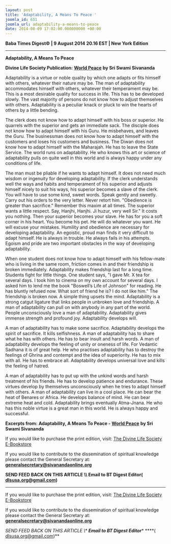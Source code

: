 ```yaml
---
layout: post
title: 'Adaptability, A Means To Peace '
joomla_id: 651
joomla_url: adaptability-a-means-to-peace
date: 2014-08-09 17:02:00.000000000 +00:00
---
```

  








































**Baba Times Digest© | 9 August 2014 20.16 EST | New York Edition**

* * *  

 **Adaptability, A Means To Peace**

 **Divine Life Society Publication:** [**World Peace**](http://www.dlshq.org/discourse/may2009.htm) **by Sri Swami Sivananda**

Adaptability is a virtue or noble quality by which one adapts or fits himself with others, whatever their nature may be. The man of adaptability accommodates himself with others, whatever their temperament may be. This is a most desirable quality for success in life. This has to be developed slowly. The vast majority of persons do not know how to adjust themselves with others. Adaptability is a peculiar knack or pluck to win the hearts of others by a little bending.

The clerk does not know how to adapt himself with his boss or superior. He quarrels with the superior and gets an immediate sack. The disciple does not know how to adapt himself with his Guru. He misbehaves, and leaves the Guru. The businessman does not know how to adapt himself with the customers and loses his customers and business. The Diwan does not know how to adapt himself with the Maharajah. He has to leave the State Service. The world runs on adaptability. He who knows this art or science of adaptability pulls on quite well in this world and is always happy under any conditions of life.

The man must be pliable if he wants to adapt himself. It does not need much wisdom or ingenuity for developing adaptability. If the clerk understands well the ways and habits and temperament of his superior and adjusts himself nicely to suit his ways, his superior becomes a slave of the clerk. You will have to use some kind, sweet words. Speak gently and sweetly. Carry out his orders to the very letter. Never retort him. "Obedience is greater than sacrifice." Remember this maxim at all times. The superior wants a little respect. Say, Hanjhi, Hanjhi. Ji huzur, very well Sir." It costs you nothing. Then your superior becomes your slave. He has for you a soft corner in his heart. You become his pet. He will do whatever you want. He will excuse your mistakes. Humility and obedience are necessary for developing adaptability. An egoistic, proud man finds it very difficult to adapt himself. He is always in trouble. He always fails in his attempts. Egoism and pride are two important obstacles in the way of developing adaptability.

When one student does not know how to adapt himself with his fellow-mate who is living in the same room, friction comes in and their friendship is broken immediately. Adaptability makes friendship last for a long time. Students fight for little things. One student says, "I gave Mr. X tea for several days. I took him to cinema on my own account for several days. I asked him to lend me the book "Boswell’s Life of Johnson" for reading. He has bluntly refused now. What sort of friend he is? I do not like him." The friendship is broken now. A simple thing upsets the mind. Adaptability is a strong catgut ligature that links people in unbroken love and friendship. A man of adaptability can pull on with anybody in any part of the world. People unconsciously love a man of adaptability. Adaptability gives immense strength and profound joy. Adaptability develops will.

A man of adaptability has to make some sacrifice. Adaptability develops the spirit of sacrifice. It kills selfishness. A man of adaptability has to share what he has with others. He has to bear insult and harsh words. A man of adaptability develops the feeling of unity or oneness of life. For Vedantic Sadhana it is of great help. He who practises adaptability has to destroy the feelings of Ghrina and contempt and the idea of superiority. He has to mix with all. He has to embrace all. Adaptability develops universal love and kills the feeling of hatred.

A man of adaptability has to put up with the unkind words and harsh treatment of his friends. He has to develop patience and endurance. These virtues develop by themselves unconsciously when he tries to adapt himself with others. A man of adaptability can live in a cool place. He can bear the heat of Benares or Africa. He develops balance of mind. He can bear extreme heat and cold. Adaptability brings eventually Atma-Jnana. He who has this noble virtue is a great man in this world. He is always happy and successful.

 **Excerpts from:**  **Adaptability, A Means To Peace -** [**World Peace**](http://www.dlshq.org/discourse/may2009.htm) **by Sri Swami Sivananda**

 If you would like to purchase the print edition, visit: [The Divine Life Society E-Bookstore](http://www.dlshq.org/download/download.htm)

If you would like to contribute to the dissemination of spiritual knowledge please contact the General Secretary at: [](mailto:%20%3Cscript%20type=%27text/javascript%27%3E%20%3C%21--%20var%20prefix%20=%20%27ma%27%20+%20%27il%27%20+%20%27to%27;%20var%20path%20=%20%27hr%27%20+%20%27ef%27%20+%20%27=%27;%20var%20addy57016%20=%20%27generalsecretary%27%20+%20%27@%27;%20addy57016%20=%20addy57016%20+%20%27sivanandaonline%27%20+%20%27.%27%20+%20%27org%27;%20document.write%28%27%3Ca%20%27%20+%20path%20+%20%27%5C%27%27%20+%20prefix%20+%20%27:%27%20+%20addy57016%20+%20%27%5C%27%3E%27%29;%20document.write%28addy57016%29;%20document.write%28%27%3C%5C/a%3E%27%29;%20//--%3E%5Cn%20%3C/script%3E%3Cscript%20type=%27text/javascript%27%3E%20%3C%21--%20document.write%28%27%3Cspan%20style=%5C%27display:%20none;%5C%27%3E%27%29;%20//--%3E%20%3C/script%3EThis%20email%20address%20is%20being%20protected%20from%20spambots.%20You%20need%20JavaScript%20enabled%20to%20view%20it.%20%3Cscript%20type=%27text/javascript%27%3E%20%3C%21--%20document.write%28%27%3C/%27%29;%20document.write%28%27span%3E%27%29;%20//--%3E%20%3C/script%3E?subject=Contribution%20to%20Dissemination%20of%20Spiritual%20Knowledge)**[generalsecretary@sivanandaonline.org](mailto:generalsecretary@sivanandaonline.org)**

**SEND FEED BACK ON THIS ARTICLE \\\ Email to BT Digest Editor[](mailto:%20%3Cscript%20type=%27text/javascript%27%3E%20%3C%21--%20var%20prefix%20=%20%27ma%27%20+%20%27il%27%20+%20%27to%27;%20var%20path%20=%20%27hr%27%20+%20%27ef%27%20+%20%27=%27;%20var%20addy72654%20=%20%27dlsusa.org%27%20+%20%27@%27;%20addy72654%20=%20addy72654%20+%20%27gmail%27%20+%20%27.%27%20+%20%27com%27;%20document.write%28%27%3Ca%20%27%20+%20path%20+%20%27%5C%27%27%20+%20prefix%20+%20%27:%27%20+%20addy72654%20+%20%27%5C%27%3E%27%29;%20document.write%28addy72654%29;%20document.write%28%27%3C%5C/a%3E%27%29;%20//--%3E%5Cn%20%3C/script%3E%3Cscript%20type=%27text/javascript%27%3E%20%3C%21--%20document.write%28%27%3Cspan%20style=%5C%27display:%20none;%5C%27%3E%27%29;%20//--%3E%20%3C/script%3EThis%20email%20address%20is%20being%20protected%20from%20spambots.%20You%20need%20JavaScript%20enabled%20to%20view%20it.%20%3Cscript%20type=%27text/javascript%27%3E%20%3C%21--%20document.write%28%27%3C/%27%29;%20document.write%28%27span%3E%27%29;%20//--%3E%20%3C/script%3E?subject=DLS%20Posts)( [dlsusa.org@gmail.com](mailto:dlsusa.org@gmail.com))**



* * *



  

If you would like to purchase the print edition, visit: [The Divine Life Society E-Bookstore](http://www.dlshq.org/download/download.htm)

If you would like to contribute to the dissemination of spiritual knowledge please contact the General Secretary at: **[generalsecretary@sivanandaonline.org](mailto:generalsecretary@sivanandaonline.org)**

**SEND FEED BACK ON THIS ARTICLE \\\**  **Email to BT Digest Editor**** [](mailto:%20%3Cscript%20type=%27text/javascript%27%3E%20%3C%21--%20var%20prefix%20=%20%27ma%27%20+%20%27il%27%20+%20%27to%27;%20var%20path%20=%20%27hr%27%20+%20%27ef%27%20+%20%27=%27;%20var%20addy72654%20=%20%27dlsusa.org%27%20+%20%27@%27;%20addy72654%20=%20addy72654%20+%20%27gmail%27%20+%20%27.%27%20+%20%27com%27;%20document.write%28%27%3Ca%20%27%20+%20path%20+%20%27%5C%27%27%20+%20prefix%20+%20%27:%27%20+%20addy72654%20+%20%27%5C%27%3E%27%29;%20document.write%28addy72654%29;%20document.write%28%27%3C%5C/a%3E%27%29;%20//--%3E%5Cn%20%3C/script%3E%3Cscript%20type=%27text/javascript%27%3E%20%3C%21--%20document.write%28%27%3Cspan%20style=%5C%27display:%20none;%5C%27%3E%27%29;%20//--%3E%20%3C/script%3EThis%20email%20address%20is%20being%20protected%20from%20spambots.%20You%20need%20JavaScript%20enabled%20to%20view%20it.%20%3Cscript%20type=%27text/javascript%27%3E%20%3C%21--%20document.write%28%27%3C/%27%29;%20document.write%28%27span%3E%27%29;%20//--%3E%20%3C/script%3E?subject=DLS%20Posts)****( [dlsusa.org@gmail.com](mailto:dlsusa.org@gmail.com))**  
